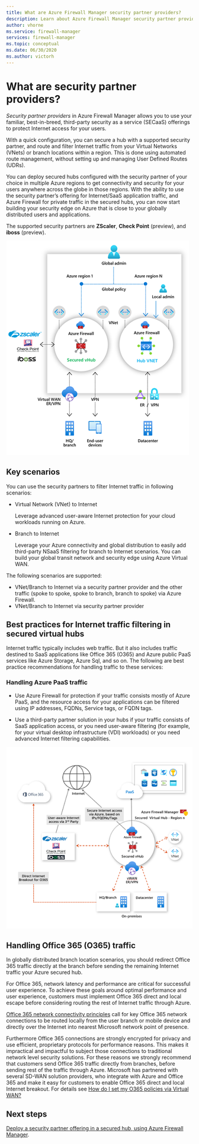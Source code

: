 ```yaml
---
title: What are Azure Firewall Manager security partner providers?
description: Learn about Azure Firewall Manager security partner providers
author: vhorne
ms.service: firewall-manager
services: firewall-manager
ms.topic: conceptual
ms.date: 06/30/2020
ms.author: victorh
---
```


# What are security partner providers?

*Security partner providers* in Azure Firewall Manager allows you to use your familiar, best-in-breed, third-party security as a service (SECaaS) offerings to protect Internet access for your users.

With a quick configuration, you can secure a hub with a supported security partner, and route and filter Internet traffic from your Virtual Networks (VNets) or branch locations within a region. This is done using automated route management, without setting up and managing User Defined Routes (UDRs).

You can deploy secured hubs configured with the security partner of your choice in multiple Azure regions to get connectivity and security for your users anywhere across the globe in those regions. With the ability to use the security partner’s offering for Internet/SaaS application traffic, and Azure Firewall for private traffic in the secured hubs, you can now start building your security edge on Azure that is close to your globally distributed users and applications.

The supported security partners are **ZScaler**, **Check Point** (preview), and **iboss** (preview).

![Security partner providers](media/trusted-security-partners/trusted-security-partners.png)

## Key scenarios

You can use the security partners to filter Internet traffic in following scenarios:

- Virtual Network (VNet) to Internet

   Leverage advanced user-aware Internet protection for your cloud workloads running on Azure.

- Branch to Internet

   Leverage your Azure connectivity and global distribution to easily add third-party NSaaS filtering for branch to Internet scenarios. You can build your global transit network and security edge using Azure Virtual WAN.

The following scenarios are supported:
- VNet/Branch to Internet via a security partner provider and the other traffic (spoke to spoke, spoke to branch, branch to spoke) via Azure Firewall.
- VNet/Branch to Internet via security partner provider

## Best practices for Internet traffic filtering in secured virtual hubs

Internet traffic typically includes web traffic. But it also includes traffic destined to SaaS applications like Office 365 (O365) and Azure public PaaS services like Azure Storage, Azure Sql, and so on. The following are best practice recommendations for handling traffic to these services:

### Handling Azure PaaS traffic
 
- Use Azure Firewall for protection if your traffic consists mostly of Azure PaaS, and the resource access for your applications can be filtered using IP addresses, FQDNs, Service tags, or FQDN tags.

- Use a third-party partner solution in your hubs if your traffic consists of SaaS application access, or you need user-aware filtering (for example, for your virtual desktop infrastructure (VDI) workloads) or you need advanced Internet filtering capabilities.

![All scenarios for Azure Firewall Manager](media/trusted-security-partners/all-scenarios.png)

## Handling Office 365 (O365) traffic

In globally distributed branch location scenarios, you should redirect Office 365 traffic directly at the branch before sending the remaining Internet traffic your Azure secured hub.

For Office 365, network latency and performance are critical for successful user experience. To achieve these goals around optimal performance and user experience, customers must implement Office 365 direct and local escape before considering routing the rest of Internet traffic through Azure.

[Office 365 network connectivity principles](https://docs.microsoft.com/office365/enterprise/office-365-network-connectivity-principles) call for key Office 365 network connections to be routed locally from the user branch or mobile device and directly over the Internet into nearest Microsoft network point of presence.

Furthermore Office 365 connections are strongly encrypted for privacy and use efficient, proprietary protocols for performance reasons. This makes it impractical and impactful to subject those connections to traditional network level security solutions. For these reasons we strongly recommend that customers send Office 365 traffic directly from branches, before sending rest of the traffic through Azure. Microsoft has partnered with several SD-WAN solution providers, who integrate with Azure and Office 365 and make it easy for customers to enable Office 365 direct and local Internet breakout. For details  see [How do I set my O365 policies via Virtual WAN?](https://docs.microsoft.com/azure/virtual-wan/virtual-wan-office365-overview)

## Next steps

[Deploy a security partner offering in a secured hub, using Azure Firewall Manager](deploy-trusted-security-partner.md).
